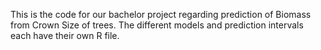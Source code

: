 This is the code for our bachelor project regarding prediction of Biomass from Crown Size of trees. The different models and prediction intervals each have their own R file.

